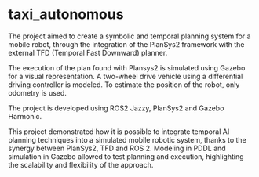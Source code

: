 # taxi_autonomous
The project aimed to create a symbolic and temporal planning system for a mobile robot, through the integration of the PlanSys2 framework with the external TFD (Temporal Fast Downward) planner.

The execution of the plan found with Plansys2 is simulated using Gazebo for a visual representation. A two-wheel drive vehicle using a differential driving controller is modeled. To estimate the position of the robot, only odometry is used.

The project is developed using ROS2 Jazzy, PlanSys2 and Gazebo Harmonic.

This project demonstrated how it is possible to integrate temporal AI planning techniques into a simulated mobile robotic system, thanks to the synergy between PlanSys2, TFD and ROS 2. Modeling in PDDL and simulation in Gazebo allowed to test planning and execution, highlighting the scalability and flexibility of the approach.